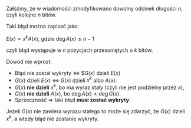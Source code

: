Załóżmy, że w wiadomości zmodyfikowano dowolny odcinek długości $n$, czyli kolejne $n$ bitów.

Taki błąd można zapisać jako:

$E(x) = x^k A(x)$, gdzie $\deg A(x) \le n - 1$


czyli błąd występuje w $n$ pozycjach przesuniętych o $k$ bitów.

Dowód nie wprost:
- Błąd nie został wykryty $\Leftrightarrow$ $G(x) dzieli $E(x)$
- $G(x)$ dzieli $E(x)$  $\Leftrightarrow$ $G(x)$ dzieli $x^k$ albo $A(x)$.
- $G(x)$ **nie dzieli** $x^k$, bo ma wyraz stały (czyli nie jest podzielny przez $x$),
- $G(x)$ **nie dzieli** $A(x)$, bo $\deg A(x) < \deg G(x)$.
- Sprzeczność ⇒ taki błąd **musi zostać wykryty**.

Jeżeli $G(x)$ nie zawiera wyrazu stałego to może się zdarzyć, że $G(x)$ dzieli $x^k$, a wtedy błąd nie zostanie wykryty.

